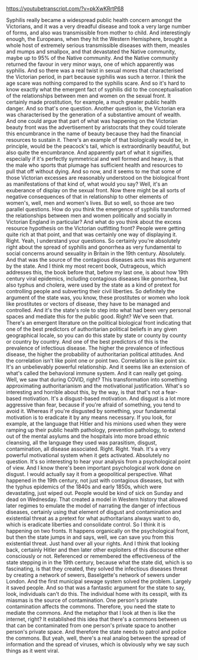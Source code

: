 https://youtubetranscript.com/?v=pkXwKRrtP68

 Syphilis really became a widespread public health concern amongst the Victorians, and it was a very dreadful disease and took a very large number of forms, and also was transmissible from mother to child. And interestingly enough, the Europeans, when they hit the Western Hemisphere, brought a whole host of extremely serious transmissible diseases with them, measles and mumps and smallpox, and that devastated the Native community, maybe up to 95% of the Native community. And the Native community returned the favour in very minor ways, one of which apparently was syphilis. And so there was a real twist in sexual mores that characterised the Victorian period, in part because syphilis was such a terror. I think the age scare was nothing compared to the syphilis scare. And so it's hard to know exactly what the emergent fact of syphilis did to the conceptualisation of the relationships between men and women on the sexual front. It certainly made prostitution, for example, a much greater public health danger. And so that's one question. Another question is, the Victorian era was characterised by the generation of a substantive amount of wealth. And one could argue that part of what was happening on the Victorian beauty front was the advertisement by aristocrats that they could tolerate this encumbrance in the name of beauty because they had the financial resources to sustain it. There's an example of that biologically would be, in principle, would be the peacock's tail, which is extraordinarily beautiful, but also quite the encumbrance. And apparently part of what it signifies, especially if it's perfectly symmetrical and well formed and heavy, is that the male who sports that plumage has sufficient health and resources to pull that off without dying. And so now, and it seems to me that some of those Victorian excesses are reasonably understood on the biological front as manifestations of that kind of, what would you say? Well, it's an exuberance of display on the sexual front. Now there might be all sorts of negative consequences of that in relationship to other elements of women's, well, men and women's lives. But so well, so those are two parallel questions. How do you think the emergence of syphilis transformed the relationships between men and women politically and socially in Victorian England in particular? And what do you think about the excess resource hypothesis on the Victorian outfitting front? People were getting quite rich at that point, and that was certainly one way of displaying it. Right. Yeah, I understand your questions. So certainly you're absolutely right about the spread of syphilis and gonorrhea as very fundamental to social concerns around sexuality in Britain in the 19th century. Absolutely. And that was the source of the contagious diseases acts was this argument by the state. And I think my most recent book, Outrageous, which addresses this, the book before that, before my last one, is about how 19th century viral epidemics, including contagious diseases like gonorrhea, but also typhus and cholera, were used by the state as a kind of pretext for controlling people and subverting their civil liberties. So definitely the argument of the state was, you know, these prostitutes or women who look like prostitutes or vectors of disease, they have to be managed and controlled. And it's the state's role to step into what had been very personal spaces and mediate this for the public good. Right? We've seen that. There's an emergent literature on the political biological front indicating that one of the best predictors of authoritarian political beliefs in any given geographical locale, so you can do this state by state or county by county or country by country. And one of the best predictors of this is the prevalence of infectious disease. The higher the prevalence of infectious disease, the higher the probability of authoritarian political attitudes. And the correlation isn't like point one or point two. Correlation is like point six. It's an unbelievably powerful relationship. And it seems like an extension of what's called the behavioral immune system. And it can really get going. Well, we saw that during COVID, right? This transformation into something approximating authoritarianism and the motivational justification. What's so interesting and horrible about this, by the way, is that that's not a fear-based motivation. It's a disgust-based motivation. And disgust is a lot more aggressive than fear, because if you're afraid of something, you tend to avoid it. Whereas if you're disgusted by something, your fundamental motivation is to eradicate it by any means necessary. If you look, for example, at the language that Hitler and his minions used when they were ramping up their public health pathology, prevention pathology, to extend out of the mental asylums and the hospitals into more broad ethnic cleansing, all the language they used was parasitism, disgust, contamination, all disease associated. Right. Right. Yeah. It's a very powerful motivational system when it gets activated. Absolutely no question. It's so interesting to hear your analysis from a psychological point of view. And I know there's been important psychological work done on disgust. I would actually say it from a geopolitical perspective. What happened in the 19th century, not just with contagious diseases, but with the typhus epidemics of the 1840s and early 1850s, which were devastating, just wiped out. People would be kind of sick on Sunday and dead on Wednesday. That created a model in Western history that allowed later regimes to emulate the model of narrating the danger of infectious diseases, certainly using that element of disgust and contamination and existential threat as a pretext for what authoritarians always want to do, which is eradicate liberties and consolidate control. So I think it is happening on two fronts. It happens organically on the psychological front, but then the state jumps in and says, well, we can save you from this existential threat. Just hand over all your rights. And I think that looking back, certainly Hitler and then later other exploiters of this discourse either consciously or not. Referenced or remembered the effectiveness of the state stepping in in the 19th century, because what the state did, which is so fascinating, is that they created, they solved the infectious diseases threat by creating a network of sewers, Baselgette's network of sewers under London. And the first municipal sewage system solved the problem. Largely it saved people. And so that was a fantastic argument for the state to say, look, individuals can't do this. The individual home with its cesspit, with its miasmas is the source of contamination. One person's private contamination affects the commons. Therefore, you need the state to mediate the commons. And the metaphor that I look at then is like the internet, right? It established this idea that there's a commons between us that can be contaminated from one person's private space to another person's private space. And therefore the state needs to patrol and police the commons. But yeah, well, there's a real analog between the spread of information and the spread of viruses, which is obviously why we say such things as it went viral.